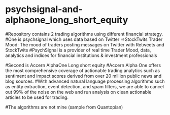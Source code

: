 # psychsignal-and-alphaone_long_short_equity
#Repository contains 2 trading algorithms using different financial strategy.
#One is psychsignal which uses data based on Twitter =>StockTwits Trader Mood: The mood of traders posting messages on Twitter with Retweets and StockTwits
#PsychSignal is a provider of real time Trader Mood, data, analytics and indices for financial institutions & investment professionals

#Second is Accern AlphaOne Long short equity
#Accern Alpha One offers the most comprehensive coverage of actionable trading analytics such as sentiment and impact scores derived from over 20 million public news and blog sources. 
#With advanced natural language processing algorithms such as entity extraction, event detection, and spam filters, we are able to cancel out 99% of the noise on the web and run analysis on clean actionable articles to be used for trading.

#The algorithms are not mine (sample from Quantopian)
